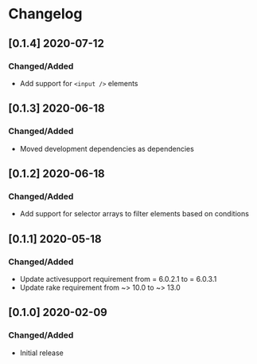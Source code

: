 # Changelog

## [0.1.4] 2020-07-12

### Changed/Added
- Add support for `<input />` elements

## [0.1.3] 2020-06-18

### Changed/Added
- Moved development dependencies as dependencies

## [0.1.2] 2020-06-18

### Changed/Added
- Add support for selector arrays to filter elements based on conditions

## [0.1.1] 2020-05-18

### Changed/Added
- Update activesupport requirement from = 6.0.2.1 to = 6.0.3.1
- Update rake requirement from ~> 10.0 to ~> 13.0

## [0.1.0] 2020-02-09

### Changed/Added
- Initial release